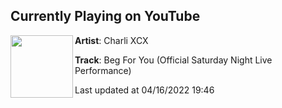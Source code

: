 ## Currently Playing on YouTube

[<img align="left" width="100" src="https://i.ytimg.com/vi/xC0gMOpauwg/maxresdefault.jpg">](https://www.youtube.com/watch?v=xC0gMOpauwg)

**Artist**: Charli XCX 

**Track**: Beg For You (Official Saturday Night Live Performance)

Last updated at 04/16/2022 19:46
